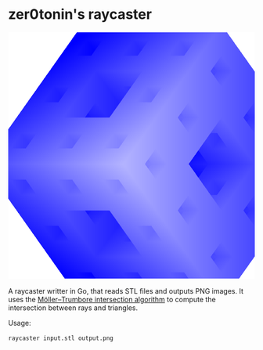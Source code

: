 # zer0tonin's raycaster

![A sponge](https://github.com/zer0tonin/raycaster/blob/main/sponge.png?raw=true)

A raycaster writter in Go, that reads STL files and outputs PNG images.
It uses the [Möller–Trumbore intersection algorithm](https://en.wikipedia.org/wiki/M%C3%B6ller%E2%80%93Trumbore_intersection_algorithm) to compute the intersection between rays and triangles.

Usage:
```
raycaster input.stl output.png
```
